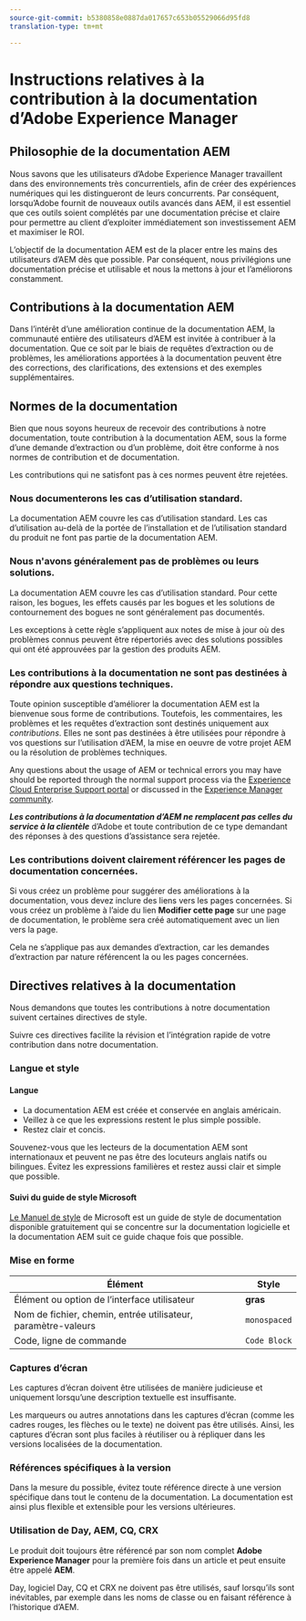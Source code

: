 ```yaml
---
source-git-commit: b5380858e0887da017657c653b05529066d95fd8
translation-type: tm+mt

---
```

# Instructions relatives à la contribution à la documentation d’Adobe Experience Manager

## Philosophie de la documentation AEM

Nous savons que les utilisateurs d’Adobe Experience Manager travaillent dans des environnements très concurrentiels, afin de créer des expériences numériques qui les distingueront de leurs concurrents. Par conséquent, lorsqu’Adobe fournit de nouveaux outils avancés dans AEM, il est essentiel que ces outils soient complétés par une documentation précise et claire pour permettre au client d’exploiter immédiatement son investissement AEM et maximiser le ROI.

L’objectif de la documentation AEM est de la placer entre les mains des utilisateurs d’AEM dès que possible. Par conséquent, nous privilégions une documentation précise et utilisable et nous la mettons à jour et l’améliorons constamment.

## Contributions à la documentation AEM

Dans l’intérêt d’une amélioration continue de la documentation AEM, la communauté entière des utilisateurs d’AEM est invitée à contribuer à la documentation. Que ce soit par le biais de requêtes d’extraction ou de problèmes, les améliorations apportées à la documentation peuvent être des corrections, des clarifications, des extensions et des exemples supplémentaires.

## Normes de la documentation

Bien que nous soyons heureux de recevoir des contributions à notre documentation, toute contribution à la documentation AEM, sous la forme d’une demande d’extraction ou d’un problème, doit être conforme à nos normes de contribution et de documentation.

Les contributions qui ne satisfont pas à ces normes peuvent être rejetées.

### Nous documenterons les cas d’utilisation standard.

La documentation AEM couvre les cas d’utilisation standard. Les cas d’utilisation au-delà de la portée de l’installation et de l’utilisation standard du produit ne font pas partie de la documentation AEM.

### Nous n&#39;avons généralement pas de problèmes  ou leurs solutions.

La documentation AEM couvre les cas d’utilisation standard. Pour cette raison, les bogues, les effets causés par les bogues et les solutions de contournement des bogues ne sont généralement pas documentés.

Les exceptions à cette règle s’appliquent aux notes de mise à jour où des problèmes connus peuvent être répertoriés avec des solutions possibles qui ont été approuvées par la gestion des produits AEM.

### Les contributions à la documentation ne sont pas destinées à répondre aux questions techniques.

Toute opinion susceptible d’améliorer la documentation AEM est la bienvenue sous forme de contributions. Toutefois, les commentaires, les problèmes et les requêtes d’extraction sont destinés uniquement aux *contributions*. Elles ne sont pas destinées à être utilisées pour répondre à vos questions sur l’utilisation d’AEM, la mise en oeuvre de votre projet AEM ou la résolution de problèmes techniques.

Any questions about the usage of AEM or technical errors you may have should be reported through the normal support process via the [Experience Cloud Enterprise Support portal](https://helpx.adobe.com/contact/enterprise-support.ec.html) or discussed in the [Experience Manager community](https://forums.adobe.com/community/experience-cloud/marketing-cloud/experience-manager).

***Les contributions à la documentation d’AEM ne remplacent pas celles du service à la clientèle*** d’Adobe et toute contribution de ce type demandant des réponses à des questions d’assistance sera rejetée.

### Les contributions doivent clairement référencer les pages de documentation concernées.

Si vous créez un problème pour suggérer des améliorations à la documentation, vous devez inclure des liens vers les pages concernées. Si vous créez un problème à l’aide du lien **Modifier cette page** sur une page de documentation, le problème sera créé automatiquement avec un lien vers la page.

Cela ne s’applique pas aux demandes d’extraction, car les demandes d’extraction par nature référencent la ou les pages concernées.

## Directives relatives à la documentation

Nous demandons que toutes les contributions à notre documentation suivent certaines directives de style.

Suivre ces directives facilite la révision et l’intégration rapide de votre contribution dans notre documentation.

### Langue et style

#### Langue

* La documentation AEM est créée et conservée en anglais américain.
* Veillez à ce que les expressions restent le plus simple possible.
* Restez clair et concis.

Souvenez-vous que les lecteurs de la documentation AEM sont internationaux et peuvent ne pas être des locuteurs anglais natifs ou bilingues. Évitez les expressions familières et restez aussi clair et simple que possible.

#### Suivi du guide de style Microsoft

[Le Manuel de style](https://docs.microsoft.com/en-us/style-guide/welcome/) de Microsoft est un guide de style de documentation disponible gratuitement qui se concentre sur la documentation logicielle et la documentation AEM suit ce guide chaque fois que possible.

### Mise en forme

| Élément | Style |
|---|---|
| Élément ou option de l’interface utilisateur | **gras** |
| Nom de fichier, chemin, entrée utilisateur, paramètre-valeurs | `monospaced` |
| Code, ligne de commande | ```Code Block``` |

### Captures d’écran

Les captures d’écran doivent être utilisées de manière judicieuse et uniquement lorsqu’une description textuelle est insuffisante.

Les marqueurs ou autres annotations dans les captures d’écran (comme les cadres rouges, les flèches ou le texte) ne doivent pas être utilisés. Ainsi, les captures d’écran sont plus faciles à réutiliser ou à répliquer dans les versions localisées de la documentation.

### Références spécifiques à la version

Dans la mesure du possible, évitez toute référence directe à une version spécifique dans tout le contenu de la documentation. La documentation est ainsi plus flexible et extensible pour les versions ultérieures.

### Utilisation de Day, AEM, CQ, CRX

Le produit doit toujours être référencé par son nom complet **Adobe Experience Manager** pour la première fois dans un article et peut ensuite être appelé **AEM**.

Day, logiciel Day, CQ et CRX ne doivent pas être utilisés, sauf lorsqu’ils sont inévitables, par exemple dans les noms de classe ou en faisant référence à l’historique d’AEM.
